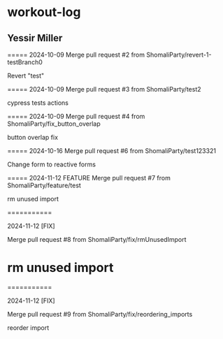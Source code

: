 # workout-log
Yessir Miller
---

=====
2024-10-09
Merge pull request #2 from ShomaliParty/revert-1-testBranch0

Revert "test"

=====
2024-10-09
Merge pull request #3 from ShomaliParty/test2

cypress tests actions

=====
2024-10-09
Merge pull request #4 from ShomaliParty/fix_button_overlap

button overlap fix

=====
2024-10-16
Merge pull request #6 from ShomaliParty/test123321

Change form to reactive forms

=====
2024-11-12
FEATURE
Merge pull request #7 from ShomaliParty/feature/test

rm unused import

===========

2024-11-12
[FIX]

Merge pull request #8 from ShomaliParty/fix/rmUnusedImport

rm unused import
===========
===========

2024-11-12
[FIX]

Merge pull request #9 from ShomaliParty/fix/reordering_imports

reorder import
